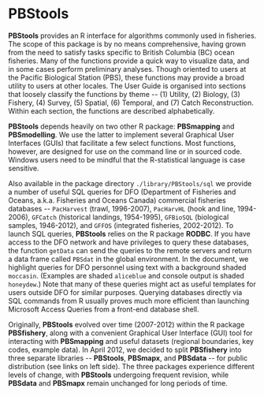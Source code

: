# PBStools #

**PBStools** provides an R interface for algorithms commonly used in fisheries. The scope of this package is by no means comprehensive, having grown from the need to satisfy tasks specific to British Columbia (BC) ocean fisheries. Many of the functions provide a quick way to visualize data, and in some cases perform preliminary analyses. Though oriented to users at the Pacific Biological Station (PBS), these functions may provide a broad utility to users at other locales. The User Guide is organised into sections that loosely classify the functions by theme -- (1) Utility, (2) Biology, (3) Fishery, (4) Survey, (5) Spatial, (6) Temporal, and (7) Catch Reconstruction. Within each section, the functions are described alphabetically.

**PBStools** depends heavily on two other R package: **PBSmapping** and **PBSmodelling**. We use the latter to implement several Graphical User Interfaces (GUIs) that facilitate a few select functions. Most functions, however, are designed for use on the command line or in sourced code. Windows users need to be mindful that the R-statistical language is case sensitive.

Also available in the package directory `./library/PBStools/sql` we provide a number of useful SQL queries for DFO (Department of Fisheries and Oceans, a.k.a. Fisheries and Oceans Canada) commercial fisheries databases -- `PacHarvest` (trawl, 1996-2007), `PacHarvHL` (hook and line, 1994-2006), `GFCatch` (historical landings, 1954-1995), `GFBioSQL` (biological samples, 1946-2012), and `GFFOS` (integrated fisheries, 2002-2012). To launch SQL queries, **PBStools** relies on the R package **RODBC**. If you have access to the DFO network and have privileges to query these databases, the function `getData` can send the queries to the remote servers and return a data frame called `PBSdat` in the global environment. In the document, we highlight queries for DFO personnel using text with a background shaded `moccasin`. (Examples are shaded `aliceblue` and console output is shaded `honeydew`.) Note that many of these queries might act as useful templates for users outside DFO for similar purposes. Querying databases directly via SQL commands from R usually proves much more efficient than launching Microsoft Access Queries from a front-end database shell.

Originally, **PBStools** evolved over time (2007-2012) within the R package **PBSfishery**, along with a convenient Graphical User Interface (GUI) tool for interacting with **PBSmapping** and useful datasets (regional boundaries, key codes, example data). In April 2012, we decided to split **PBSfishery** into three separate libraries -- **PBStools**, **PBSmapx**, and **PBSdata**  -- for public distribution (see links on left side). The three packages experience different levels of change, with **PBStools** undergoing frequent revision, while **PBSdata** and **PBSmapx** remain unchanged for long periods of time.